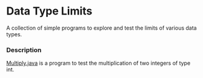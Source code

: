 # Data Type Limits
A collection of simple programs to explore and test the limits of various data types.

### Description
[Multiply.java](Multiply.java) is a program to test the multiplication of two integers of type int. 


